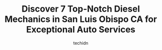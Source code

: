 ---
layout: ampstory
image: https://images.unsplash.com/photo-1526521403896-a658d847f6fa?ixlib=rb-4.0.3&ixid=MnwxMjA3fDB8MHxwaG90by1wYWdlfHx8fGVufDB8fHx8&auto=format&fit=crop&w=640&h=853&q=80
author: techidn
featured: false
description: Discover the 7 best Diesel Mechanic in San Luis Obispo CA, USA and ensure your vehicle receives the highest quality of care. These trusted professionals are known for their skill, knowledge,
title: Discover 7 Top-Notch Diesel Mechanics in San Luis Obispo CA for Exceptional Auto Services
cover:
   title: Discover 7 Top-Notch Diesel Mechanics in San Luis Obispo CA for Exceptional Auto Services
   subtitle: Rickpate
   background: https://images.unsplash.com/photo-1526521403896-a658d847f6fa?ixlib=rb-4.0.3&ixid=MnwxMjA3fDB8MHxwaG90by1wYWdlfHx8fGVufDB8fHx8&auto=format&fit=crop&w=640&h=853&q=80

pages: 
 - layout: thirds
   top: <h1>#1 Villa Automotive & Autobody</h1>
   bottom: "<p>Great customer service, My family and I were heading back home on vacation when my truck RPMs started fluctuating. I stopped right before closing time on a Saturday and J</p>"
   background: https://www.knot35.com/toplist/wp-content/uploads/2023/06/best-diesel-mechanic-1-in-san-luis-obispo-ca-1685838255.jpeg
   backgroundblur: true
 - layout: thirds
   top: <h1>#2 Reeves Auto Repair</h1>
   bottom: "<p>235 Tank Farm Rd, San Luis Obispo, CA 93401, United States</p>"
   background: https://www.knot35.com/toplist/wp-content/uploads/2023/06/best-diesel-mechanic-2-in-san-luis-obispo-ca-1685838256.jpeg
   cta:
      link: https://www.knot35.com/toplist/discover-7-top-notch-diesel-mechanics-in-san-luis-obispo-ca-for-exceptional-auto-services/
      text: Discover 7 Top-Notch Diesel Mechanics in San Luis Obispo CA for Exceptional Auto Services
 - layout: thirds
   top: <h1>#3 German Auto</h1>
   bottom: "<p>273 Pacific St, San Luis Obispo, CA 93401, United States</p>"
   background: https://www.knot35.com/toplist/wp-content/uploads/2023/06/best-diesel-mechanic-3-in-san-luis-obispo-ca-1685838256.jpeg
   cta:
      link: https://www.knot35.com/toplist/discover-7-top-notch-diesel-mechanics-in-san-luis-obispo-ca-for-exceptional-auto-services/
      text: Discover 7 Top-Notch Diesel Mechanics in San Luis Obispo CA for Exceptional Auto Services
 - layout: thirds
   top: <h1>#4 Rizzolis Automotive</h1>
   bottom: "<p>2584 Victoria Ave, San Luis Obispo, CA 93401, United States</p>"
   background: https://images.unsplash.com/photo-1618005182384-a83a8bd57fbe?ixlib=rb-4.0.3&ixid=MnwxMjA3fDB8MHxwaG90by1wYWdlfHx8fGVufDB8fHx8&auto=format&fit=crop&w=640&h=853&q=80
   cta:
      link: https://www.knot35.com/toplist/discover-7-top-notch-diesel-mechanics-in-san-luis-obispo-ca-for-exceptional-auto-services/
      text: Discover 7 Top-Notch Diesel Mechanics in San Luis Obispo CA for Exceptional Auto Services
 - layout: thirds
   top: <h1>#5 Continental Motor Works</h1>
   bottom: "<p>1101 Laurel Ln, San Luis Obispo, CA 93401, United States</p>"
   background: https://images.unsplash.com/photo-1541356665065-22676f35dd40?ixlib=rb-4.0.3&ixid=MnwxMjA3fDB8MHxwaG90by1wYWdlfHx8fGVufDB8fHx8&auto=format&fit=crop&w=640&h=853&q=80
   cta:
      link: https://www.knot35.com/toplist/discover-7-top-notch-diesel-mechanics-in-san-luis-obispo-ca-for-exceptional-auto-services/
      text: Discover 7 Top-Notch Diesel Mechanics in San Luis Obispo CA for Exceptional Auto Services
 - layout: thirds
   top: <h1>#6 Daves Automotive</h1>
   bottom: "<p>847 Ricardo Ct, San Luis Obispo, CA 93401, United States</p>"
   background: https://images.unsplash.com/photo-1618556658017-fd9c732d1360?ixlib=rb-4.0.3&ixid=MnwxMjA3fDB8MHxwaG90by1wYWdlfHx8fGVufDB8fHx8&auto=format&fit=crop&w=640&h=853&q=80
   cta:
      link: https://www.knot35.com/toplist/discover-7-top-notch-diesel-mechanics-in-san-luis-obispo-ca-for-exceptional-auto-services/
      text: Discover 7 Top-Notch Diesel Mechanics in San Luis Obispo CA for Exceptional Auto Services
 - layout: thirds
   top: <h1>#7 Complete Automotive</h1>
   bottom: "<p>273 Tank Farm Rd B, San Luis Obispo, CA 93401, United States</p>"
   background: https://images.unsplash.com/photo-1522441815192-d9f04eb0615c?ixlib=rb-4.0.3&ixid=MnwxMjA3fDB8MHxwaG90by1wYWdlfHx8fGVufDB8fHx8&auto=format&fit=crop&w=640&h=853&q=80
   cta:
      link: https://www.knot35.com/toplist/discover-7-top-notch-diesel-mechanics-in-san-luis-obispo-ca-for-exceptional-auto-services/
      text: Discover 7 Top-Notch Diesel Mechanics in San Luis Obispo CA for Exceptional Auto Services
 - layout: thirds
   middle: Continue reading...
   background: https://images.unsplash.com/photo-1613843873231-1447db182f97?ixlib=rb-4.0.3&ixid=MnwxMjA3fDB8MHxwaG90by1wYWdlfHx8fGVufDB8fHx8&auto=format&fit=crop&w=640&h=853&q=80
   cta:
      link: https://www.knot35.com/toplist/discover-7-top-notch-diesel-mechanics-in-san-luis-obispo-ca-for-exceptional-auto-services/
      text: Discover 7 Top-Notch Diesel Mechanics in San Luis Obispo CA for Exceptional Auto Services
      
---